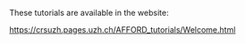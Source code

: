 These tutorials are available in the website:


https://crsuzh.pages.uzh.ch/AFFORD_tutorials/Welcome.html 
